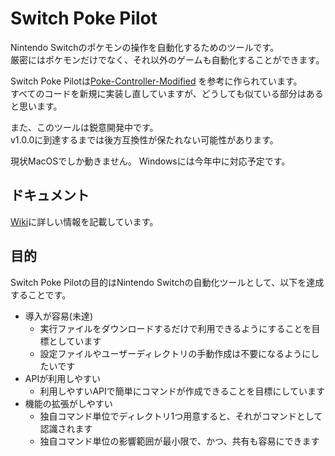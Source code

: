 # Switch Poke Pilot

Nintendo Switchのポケモンの操作を自動化するためのツールです。  
厳密にはポケモンだけでなく、それ以外のゲームも自動化することができます。

Switch Poke Pilotは[Poke-Controller-Modified](https://github.com/Moi-poke/Poke-Controller-Modified)
を参考に作られています。  
すべてのコードを新規に実装し直していますが、どうしても似ている部分はあると思います。

また、このツールは鋭意開発中です。  
v1.0.0に到達するまでは後方互換性が保たれない可能性があります。

現状MacOSでしか動きません。
Windowsには今年中に対応予定です。

## ドキュメント

[Wiki](https://github.com/carimatics/SwitchPokePilot/wiki)に詳しい情報を記載しています。

## 目的

Switch Poke Pilotの目的はNintendo Switchの自動化ツールとして、以下を達成することです。

- 導入が容易(未達)
  - 実行ファイルをダウンロードするだけで利用できるようにすることを目標としています
  - 設定ファイルやユーザーディレクトリの手動作成は不要になるようにしたいです
- APIが利用しやすい
  - 利用しやすいAPIで簡単にコマンドが作成できることを目標にしています
- 機能の拡張がしやすい
  - 独自コマンド単位でディレクトリ1つ用意すると、それがコマンドとして認識されます
  - 独自コマンド単位の影響範囲が最小限で、かつ、共有も容易にできます
